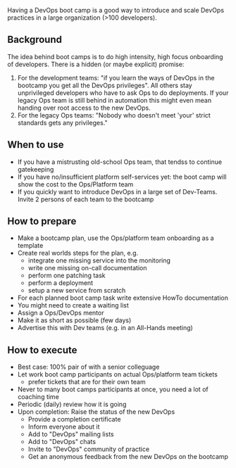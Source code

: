 Having a DevOps boot camp is a good way to introduce and scale DevOps practices in a large organization (>100 developers).

## Background

The idea behind boot camps is to do high intensity, high focus onboarding of developers. There is 
a hidden (or maybe explicit) promise:

1. For the development teams: "if you learn the ways of DevOps in the bootcamp you get all the DevOps
   privileges". All others stay unprivileged developers who have to ask Ops to do deployments. If your
   legacy Ops team is still behind in automation this might even mean handing over root access to the
   new DevOps.
3. For the legacy Ops teams: "Nobody who doesn't meet 'your' strict standards gets any privileges."

## When to use

- If you have a mistrusting old-school Ops team, that tendss to continue gatekeeping
- If you have no/insufficient platform self-services yet: the boot camp will show the cost to the Ops/Platform team
- If you quickly want to introduce DevOps in a large set of Dev-Teams. Invite 2 persons of each team to the bootcamp

## How to prepare

- Make a bootcamp plan, use the Ops/platform team onboarding as a template
- Create real worlds steps for the plan, e.g.
  - integrate one missing service into the monitoring
  - write one missing on-call documentation
  - perform one patching task
  - perform a deployment
  - setup a new service from scratch
- For each planned boot camp task write extensive HowTo documentation
- You might need to create a waiting list
- Assign a Ops/DevOps mentor
- Make it as short as possible (few days)
- Advertise this with Dev teams (e.g. in an All-Hands meeting)

## How to execute

- Best case: 100% pair of with a senior colleguage
- Let work boot camp participants on actual Ops/platform team tickets
  - prefer tickets that are for their own team
- Never to many boot camps participants at once, you need a lot of coaching time
- Periodic (daily) review how it is going
- Upon completion: Raise the status of the new DevOps
  - Provide a completion certificate
  - Inform everyone about it
  - Add to "DevOps" mailing lists
  - Add to "DevOps" chats
  - Invite to "DevOps" community of practice
  - Get an anonymous feedback from the new DevOps on the bootcamp
